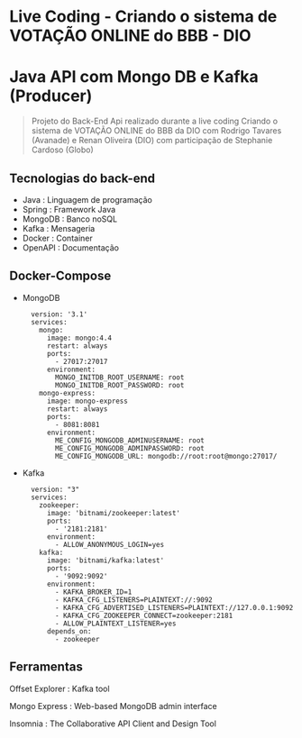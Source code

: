 # Live Coding - Criando o sistema de VOTAÇÃO ONLINE do BBB - DIO

# Java API com Mongo DB e Kafka (Producer)

> Projeto do Back-End Api realizado durante a live coding Criando o sistema de VOTAÇÃO ONLINE do BBB da DIO
> com Rodrigo Tavares (Avanade) e Renan Oliveira (DIO) com participação de Stephanie Cardoso (Globo)

## Tecnologias do back-end

- Java : Linguagem de programação
- Spring : Framework Java
- MongoDB : Banco noSQL
- Kafka : Mensageria
- Docker : Container
- OpenAPI : Documentação

## Docker-Compose

- MongoDB

		version: '3.1'
		services:
		  mongo:
		    image: mongo:4.4
		    restart: always
		    ports:
		      - 27017:27017
		    environment:
		      MONGO_INITDB_ROOT_USERNAME: root
		      MONGO_INITDB_ROOT_PASSWORD: root
		  mongo-express:
		    image: mongo-express
		    restart: always
		    ports:
		      - 8081:8081
		    environment:
		      ME_CONFIG_MONGODB_ADMINUSERNAME: root
		      ME_CONFIG_MONGODB_ADMINPASSWORD: root
		      ME_CONFIG_MONGODB_URL: mongodb://root:root@mongo:27017/
		      
- Kafka

		version: "3"
		services:
		  zookeeper:
		    image: 'bitnami/zookeeper:latest'
		    ports:
		      - '2181:2181'
		    environment:
		      - ALLOW_ANONYMOUS_LOGIN=yes
		  kafka:
		    image: 'bitnami/kafka:latest'
		    ports:
		      - '9092:9092'
		    environment:
		      - KAFKA_BROKER_ID=1
		      - KAFKA_CFG_LISTENERS=PLAINTEXT://:9092
		      - KAFKA_CFG_ADVERTISED_LISTENERS=PLAINTEXT://127.0.0.1:9092
		      - KAFKA_CFG_ZOOKEEPER_CONNECT=zookeeper:2181
		      - ALLOW_PLAINTEXT_LISTENER=yes
		    depends_on:
		      - zookeeper
		      
## Ferramentas

Offset Explorer : Kafka tool

Mongo Express : Web-based MongoDB admin interface

Insomnia : The Collaborative API Client and Design Tool
